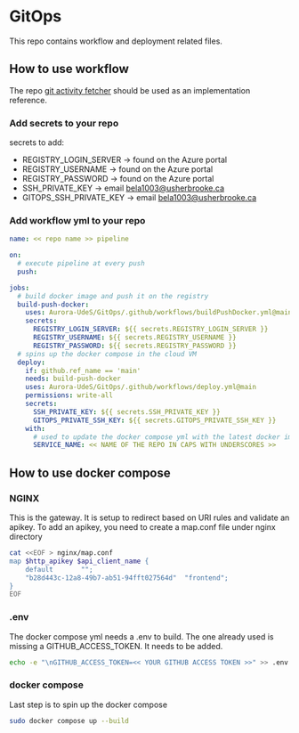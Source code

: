 # GitOps
This repo contains workflow and deployment related files.

## How to use workflow
The repo [git activity fetcher](https://github.com/Aurora-UdeS/git-activity-fetcher) should be used as an implementation reference.

### Add secrets to your repo
secrets to add:
* REGISTRY_LOGIN_SERVER -> found on the Azure portal
* REGISTRY_USERNAME -> found on the Azure portal
* REGISTRY_PASSWORD -> found on the Azure portal
* SSH_PRIVATE_KEY -> email bela1003@usherbrooke.ca
* GITOPS_SSH_PRIVATE_KEY -> email bela1003@usherbrooke.ca

### Add workflow yml to your repo
```yml
name: << repo name >> pipeline

on:
  # execute pipeline at every push
  push:

jobs:
  # build docker image and push it on the registry
  build-push-docker:
    uses: Aurora-UdeS/GitOps/.github/workflows/buildPushDocker.yml@main
    secrets:
      REGISTRY_LOGIN_SERVER: ${{ secrets.REGISTRY_LOGIN_SERVER }}
      REGISTRY_USERNAME: ${{ secrets.REGISTRY_USERNAME }}
      REGISTRY_PASSWORD: ${{ secrets.REGISTRY_PASSWORD }}
  # spins up the docker compose in the cloud VM
  deploy:
    if: github.ref_name == 'main'
    needs: build-push-docker
    uses: Aurora-UdeS/GitOps/.github/workflows/deploy.yml@main
    permissions: write-all
    secrets:
      SSH_PRIVATE_KEY: ${{ secrets.SSH_PRIVATE_KEY }}
      GITOPS_PRIVATE_SSH_KEY: ${{ secrets.GITOPS_PRIVATE_SSH_KEY }}
    with:
      # used to update the docker compose yml with the latest docker image tag
      SERVICE_NAME: << NAME OF THE REPO IN CAPS WITH UNDERSCORES >>
```

## How to use docker compose
### NGINX
This is the gateway. It is setup to redirect based on URI rules and validate an apikey. To add an apikey, you need to create a map.conf file under nginx directory
```bash
cat <<EOF > nginx/map.conf
map $http_apikey $api_client_name {
    default       "";
    "b28d443c-12a8-49b7-ab51-94fft027564d"  "frontend";
}
EOF
```
### .env
The docker compose yml needs a .env to build. The one already used is missing a GITHUB_ACCESS_TOKEN. It needs to be added.
```bash
echo -e "\nGITHUB_ACCESS_TOKEN=<< YOUR GITHUB ACCESS TOKEN >>" >> .env
```

### docker compose
Last step is to spin up the docker compose
```bash
sudo docker compose up --build
```
